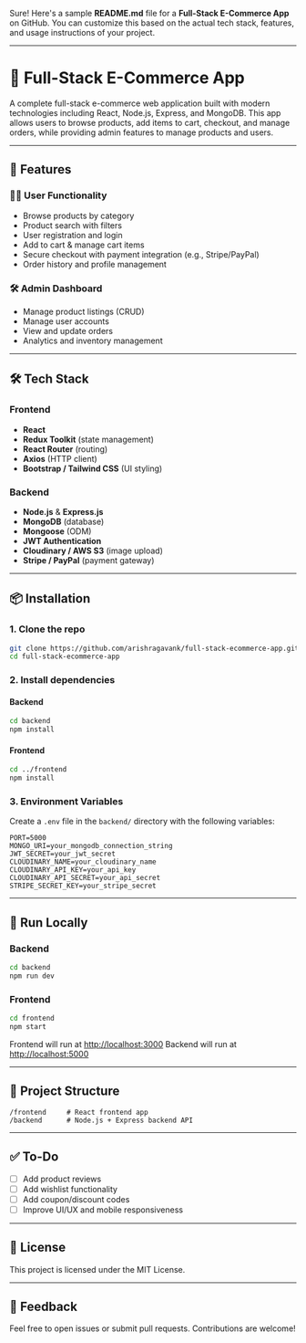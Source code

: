 Sure! Here's a sample **README.md** file for a **Full-Stack E-Commerce App** on GitHub. You can customize this based on the actual tech stack, features, and usage instructions of your project.

---

# 🛒 Full-Stack E-Commerce App

A complete full-stack e-commerce web application built with modern technologies including React, Node.js, Express, and MongoDB. This app allows users to browse products, add items to cart, checkout, and manage orders, while providing admin features to manage products and users.

---

## 🚀 Features

### 🧑‍💻 User Functionality

* Browse products by category
* Product search with filters
* User registration and login
* Add to cart & manage cart items
* Secure checkout with payment integration (e.g., Stripe/PayPal)
* Order history and profile management

### 🛠 Admin Dashboard

* Manage product listings (CRUD)
* Manage user accounts
* View and update orders
* Analytics and inventory management

---

## 🛠 Tech Stack

### Frontend

* **React**
* **Redux Toolkit** (state management)
* **React Router** (routing)
* **Axios** (HTTP client)
* **Bootstrap / Tailwind CSS** (UI styling)

### Backend

* **Node.js** & **Express.js**
* **MongoDB** (database)
* **Mongoose** (ODM)
* **JWT Authentication**
* **Cloudinary / AWS S3** (image upload)
* **Stripe / PayPal** (payment gateway)

---

## 📦 Installation

### 1. Clone the repo

```bash
git clone https://github.com/arishragavank/full-stack-ecommerce-app.git
cd full-stack-ecommerce-app
```

### 2. Install dependencies

#### Backend

```bash
cd backend
npm install
```

#### Frontend

```bash
cd ../frontend
npm install
```

### 3. Environment Variables

Create a `.env` file in the `backend/` directory with the following variables:

```env
PORT=5000
MONGO_URI=your_mongodb_connection_string
JWT_SECRET=your_jwt_secret
CLOUDINARY_NAME=your_cloudinary_name
CLOUDINARY_API_KEY=your_api_key
CLOUDINARY_API_SECRET=your_api_secret
STRIPE_SECRET_KEY=your_stripe_secret
```

---

## 🧪 Run Locally

### Backend

```bash
cd backend
npm run dev
```

### Frontend

```bash
cd frontend
npm start
```

Frontend will run at [http://localhost:3000](http://localhost:3000)
Backend will run at [http://localhost:5000](http://localhost:5000)

---

## 📁 Project Structure

```
/frontend     # React frontend app
/backend      # Node.js + Express backend API
```

---

## ✅ To-Do

* [ ] Add product reviews
* [ ] Add wishlist functionality
* [ ] Add coupon/discount codes
* [ ] Improve UI/UX and mobile responsiveness

---

## 📄 License

This project is licensed under the MIT License.

---

## 💬 Feedback

Feel free to open issues or submit pull requests. Contributions are welcome!

